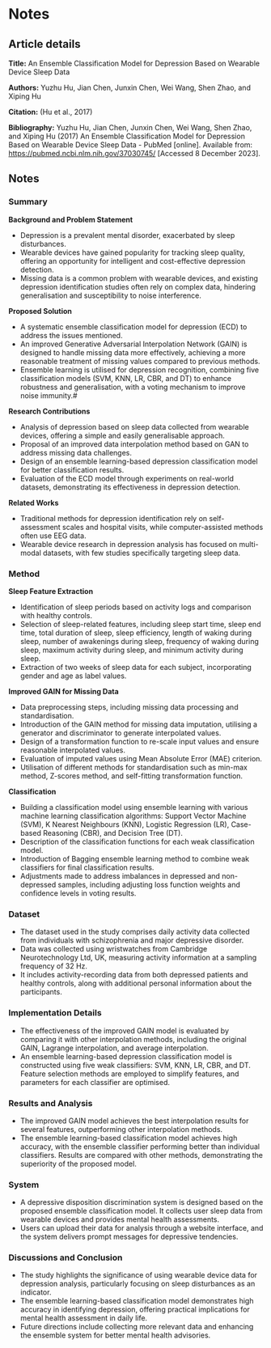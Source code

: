 # Notes
## Article details
**Title:** An Ensemble Classification Model for Depression Based on Wearable Device Sleep Data

**Authors:** Yuzhu Hu, Jian Chen, Junxin Chen, Wei Wang, Shen Zhao, and Xiping Hu

**Citation:** (Hu et al., 2017)

**Bibliography:** Yuzhu Hu, Jian Chen, Junxin Chen, Wei Wang, Shen Zhao, and Xiping Hu (2017) An Ensemble Classification Model for Depression Based on Wearable Device Sleep Data - PubMed [online]. Available from: https://pubmed.ncbi.nlm.nih.gov/37030745/ [Accessed 8 December 2023].

## Notes
### Summary

**Background and Problem Statement**
- Depression is a prevalent mental disorder, exacerbated by sleep disturbances.
- Wearable devices have gained popularity for tracking sleep quality, offering an opportunity for intelligent and cost-effective depression detection.
- Missing data is a common problem with wearable devices, and existing depression identification studies often rely on complex data, hindering generalisation and susceptibility to noise interference.

**Proposed Solution**
- A systematic ensemble classification model for depression (ECD) to address the issues mentioned.
- An improved Generative Adversarial Interpolation Network (GAIN) is designed to handle missing data more effectively, achieving a more reasonable treatment of missing values compared to previous methods.
- Ensemble learning is utilised for depression recognition, combining five classification models (SVM, KNN, LR, CBR, and DT) to enhance robustness and generalisation, with a voting mechanism to improve noise immunity.#

**Research Contributions**
- Analysis of depression based on sleep data collected from wearable devices, offering a simple and easily generalisable approach.
- Proposal of an improved data interpolation method based on GAN to address missing data challenges.
- Design of an ensemble learning-based depression classification model for better classification results.
- Evaluation of the ECD model through experiments on real-world datasets, demonstrating its effectiveness in depression detection.

**Related Works**

- Traditional methods for depression identification rely on self-assessment scales and hospital visits, while computer-assisted methods often use EEG data.
- Wearable device research in depression analysis has focused on multi-modal datasets, with few studies specifically targeting sleep data.


### Method
**Sleep Feature Extraction**

- Identification of sleep periods based on activity logs and comparison with healthy controls.
- Selection of sleep-related features, including sleep start time, sleep end time, total duration of sleep, sleep efficiency, length of waking during sleep, number of awakenings during sleep, frequency of waking during sleep, maximum activity during sleep, and minimum activity during sleep.
- Extraction of two weeks of sleep data for each subject, incorporating gender and age as label values.

**Improved GAIN for Missing Data**

- Data preprocessing steps, including missing data processing and standardisation.
- Introduction of the GAIN method for missing data imputation, utilising a generator and discriminator to generate interpolated values.
- Design of a transformation function to re-scale input values and ensure reasonable interpolated values.
- Evaluation of imputed values using Mean Absolute Error (MAE) criterion.
- Utilisation of different methods for standardisation such as min-max method, Z-scores method, and self-fitting transformation function.

**Classification**

- Building a classification model using ensemble learning with various machine learning classification algorithms: Support Vector Machine (SVM), K Nearest Neighbours (KNN), Logistic Regression (LR), Case-based Reasoning (CBR), and Decision Tree (DT).
- Description of the classification functions for each weak classification model.
- Introduction of Bagging ensemble learning method to combine weak classifiers for final classification results.
- Adjustments made to address imbalances in depressed and non-depressed samples, including adjusting loss function weights and confidence levels in voting results.

### Dataset 
- The dataset used in the study comprises daily activity data collected from individuals with schizophrenia and major depressive disorder.
- Data was collected using wristwatches from Cambridge Neurotechnology Ltd, UK, measuring activity information at a sampling frequency of 32 Hz.
- It includes activity-recording data from both depressed patients and healthy controls, along with additional personal information about the participants.

### Implementation Details
- The effectiveness of the improved GAIN model is evaluated by comparing it with other interpolation methods, including the original GAIN, Lagrange interpolation, and average interpolation.
- An ensemble learning-based depression classification model is constructed using five weak classifiers: SVM, KNN, LR, CBR, and DT. Feature selection methods are employed to simplify features, and parameters for each classifier are optimised.

### Results and Analysis
- The improved GAIN model achieves the best interpolation results for several features, outperforming other interpolation methods.
- The ensemble learning-based classification model achieves high accuracy, with the ensemble classifier performing better than individual classifiers. Results are compared with other methods, demonstrating the superiority of the proposed model.

### System
- A depressive disposition discrimination system is designed based on the proposed ensemble classification model. It collects user sleep data from wearable devices and provides mental health assessments.
- Users can upload their data for analysis through a website interface, and the system delivers prompt messages for depressive tendencies.

### Discussions and Conclusion
- The study highlights the significance of using wearable device data for depression analysis, particularly focusing on sleep disturbances as an indicator.
- The ensemble learning-based classification model demonstrates high accuracy in identifying depression, offering practical implications for mental health assessment in daily life.
- Future directions include collecting more relevant data and enhancing the ensemble system for better mental health advisories.